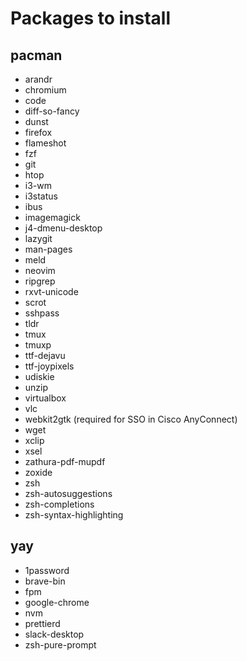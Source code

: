 # Packages to install

## pacman

- arandr
- chromium
- code
- diff-so-fancy
- dunst
- firefox
- flameshot
- fzf
- git
- htop
- i3-wm
- i3status
- ibus
- imagemagick
- j4-dmenu-desktop
- lazygit
- man-pages
- meld <!-- needed for Bright View -->
- neovim
- ripgrep
- rxvt-unicode
- scrot
- sshpass <!-- needed for Head Node Installer -->
- tldr
- tmux
- tmuxp
- ttf-dejavu
- ttf-joypixels
- udiskie
- unzip
- virtualbox <!-- needed for Head Node Installer -->
- vlc
- webkit2gtk (required for SSO in Cisco AnyConnect) <!-- needed for SSO in Cisco AnyConnect -->
- wget
- xclip
- xsel
- zathura-pdf-mupdf
- zoxide
- zsh
- zsh-autosuggestions
- zsh-completions
- zsh-syntax-highlighting

## yay

- 1password
- brave-bin
- fpm <!-- needed for Head Node Installer -->
- google-chrome
- nvm
- prettierd
- slack-desktop
- zsh-pure-prompt
